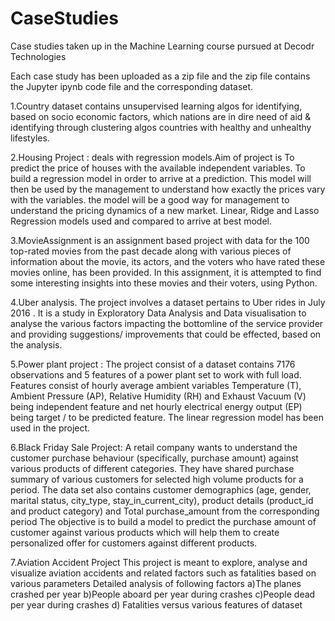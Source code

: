 # CaseStudies
Case studies taken up in the Machine Learning course pursued at  Decodr Technologies 

Each case study has been uploaded as a zip file and the zip file contains the Jupyter ipynb code file and the corresponding dataset.

1.Country dataset contains unsupervised learning algos for identifying, based on socio economic factors, which nations are in dire need of aid & identifying through clustering algos countries with healthy and unhealthy lifestyles.

2.Housing Project : deals with regression models.Aim of project is To predict the price of houses with the available independent variables. 
To build a regression model  in order to arrive at a prediction. This model will then be used by the management to understand how exactly the prices vary with the variables. 
the model will be a good way for management to understand the pricing dynamics of a new market. Linear, Ridge and Lasso Regression models used and compared to arrive at best model.

3.MovieAssignment is an assignment based project with data for the 100 top-rated movies from the past decade along with various pieces of information about the movie, its actors, and the voters who have rated these movies online, has been provided. In this assignment, it is attempted  to find some interesting insights into these movies and their voters, using Python.

4.Uber analysis. The project involves a dataset pertains to Uber rides in July 2016 . It is a study in Exploratory Data Analysis and Data visualisation to analyse the various factors impacting the bottomline of the service provider and providing suggestions/ improvements that could be effected, based on the analysis.

5.Power plant project : The project consist of a dataset contains 7176 observations and 5 features of a power plant set to work with full load. Features consist of hourly average ambient variables Temperature (T), Ambient Pressure (AP), Relative Humidity (RH) and Exhaust Vacuum (V) being independent feature and net hourly electrical energy output (EP) being target / to be predicted feature. The linear regression model has been used in the project.

6.Black Friday Sale Project:  A retail company wants to understand the customer purchase behaviour (specifically, purchase amount) against various products of different categories. They have shared purchase summary of various customers for selected high volume products for a period. The data set also contains customer demographics (age, gender, marital status, city_type, stay_in_current_city), product details (product_id and product category) and Total purchase_amount from the corresponding period
The objective is to build a model to predict the purchase amount of customer against various products which will help them to create personalized offer for customers against different products.

7.Aviation Accident Project  This project is meant to explore, analyse and visualize aviation accidents and related factors
such as fatalities based on various parameters Detailed analysis of following factors a)The planes crashed per year b)People aboard per year during crashes c)People dead per year during crashes d) Fatalities versus various features of dataset
 

